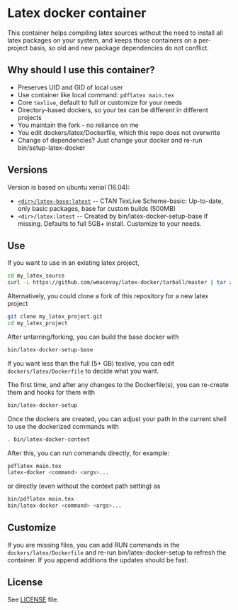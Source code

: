 Latex docker container 
======================

This container helps compiling latex sources without the need to install all latex packages on your system, and keeps those containers
on a per-project basis, so old and new package dependencies do not conflict.

Why should I use this container?
-----
- Preserves UID and GID of local user
- Use container like local command: `pdflatex main.tex`
- Core `texlive`, default to full or customize for your needs
- Directory-based dockers, so your tex can be different in different projects
- You maintain the fork - no reliance on me
- You edit dockers/latex/Dockerfile, which this repo does not overwrite
- Change of dependencies? Just change your docker and re-run bin/setup-latex-docker

Versions
--------
Version is based on ubuntu xenial (16.04):

- [`<dir>/latex-base:latest`](dockers/latex-base/Dockerfile)
-- CTAN TexLive Scheme-basic: Up-to-date, only basic packages, base for custom builds (500MB)
- `<dir>/latex:latest`
-- Created by bin/latex-docker-setup-base if missing.  Defaults to full 5GB+ install.  Customize to your needs.

Use
------------

If you want to use in an existing latex project,
```bash
cd my_latex_source
curl -L https://github.com/wmacevoy/latex-docker/tarball/master | tar zx --strip=1 --exclude README.md --exclude LICENSE
```
Alternatively, you could clone a fork of this repository for a new latex project
```bash
git clone my_latex_project.git
cd my_latex_project
```

After untarring/forking, you can build the base docker with
```bash
bin/latex-docker-setup-base
```
If you want less than the full (5+ GB) texlive, you can edit `dockers/latex/Dockerfile` to decide what you want.

The first time, and after any changes to the Dockerfile(s), you can re-create them and hooks for them with
```bash
bin/latex-docker-setup
```

Once the dockers are created, you can adjust your path in the current shell to use the dockerized commands with
```bash
. bin/latex-docker-context
```
After this, you can run commands directly, for example:
```bash
pdflatex main.tex
latex-docker <command> <args>...
```
or directly (even without the context path setting) as
```bash
bin/pdflatex main.tex
bin/latex-docker <command> <args>...
```

Customize
---------

If you are missing files, you can add RUN commands in the `dockers/latex/Dockerfile` and re-run bin/latex-docker-setup to refresh the container.  If you append additions the updates should be fast.

License
-------

See [LICENSE](LICENSE) file.
